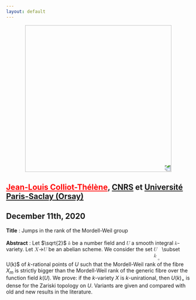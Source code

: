 ```yaml
---
layout: default
---
```


<p align="center">
  <img width="400" height="400" style="transform: rotate(0.5turn);" src="https://upload.wikimedia.org/wikipedia/commons/1/18/Rational_points_of_bounded_height_outside_the_27_lines_on_Clebsch%27s_diagonal_cubic_surface.png">
</p>

## <a href="https://www.imo.universite-paris-saclay.fr/~colliot/" style="color:red">Jean-Louis Colliot-Thélène</a>, <a href="https://www.cnrs.fr/fr/page-daccueil">CNRS</a> et <a href="https://www.imo.universite-paris-saclay.fr/">Université Paris-Saclay (Orsay) </a>
## December 11th, 2020

<b>Title</b> : Jumps in the rank of the Mordell-Weil group
<br>
<br>
<b>Abstract</b> : Let $`\sqrt{2}`$ <math><mi>k</mi></math> be a number field and <math><mi>U</mi></math> a smooth integral <math><mi>k</mi></math>-variety.
 Let <math><mi>X</mi></math>&rarr;<math><mi>U</mi></math> be an abelian scheme. 
We consider the set <math><msub><mi>U<mfenced><mi>k</mi></mfenced></mi><mi>+</mi></math> \subset  U(k)$ of $k$-rational points of $U$ such that the
 Mordell-Weil rank of the fibre $X_{m}$ is strictly bigger than the Mordell-Weil rank
 of the generic fibre over the function field  $k(U)$. We prove: 
 if the $k$-variety $X$ is $k$-unirational, then  $U(k)_{+}$ is dense for the Zariski
 topology on $U$. Variants are given and  compared with   old
 and new results in the literature.
